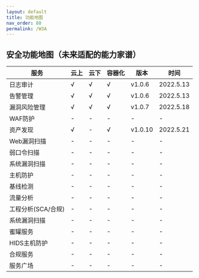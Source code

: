 ```yaml
---
layout: default
title: 功能地图
nav_order: 80
permalink: /W3A
---
```


## 安全功能地图（未来适配的能力家谱）


|  服务   | 云上 | 云下 | 容器化 | 版本|  时间|
|-|-|-|-|-|-|
| 日志审计  |√|√|√|v1.0.6|2022.5.13|
| 告警管理  |√|√|√|v1.0.6|2022.5.13|
| 漏洞风险管理  |√|√|√|v1.0.7|2022.5.18|
| WAF防护  |-|-|-|-|-|
| 资产发现  |√|-|√|v1.0.10|2022.5.21|
| Web漏洞扫描  |-|-|-|-|-|
| 弱口令扫描  |-|-|-|-|-|
| 系统漏洞扫描  |-|-|-|-|-|
| 主机防护  |-|-|-|-|-|
| 基线检测  |-|-|-|-|-|
| 流量分析  |-|-|-|-|-|
| 工程分析(SCA/合规) |-|-|-|-|-|
| 系统漏洞扫描  |-|-|-|-|-|
| 蜜罐服务  |-|-|-|-|-|
| HIDS主机防护 |-|-|-|-|-|
| 合规服务  |-|-|-|-|-|
| 服务广场  |-|-|-|-|-|
